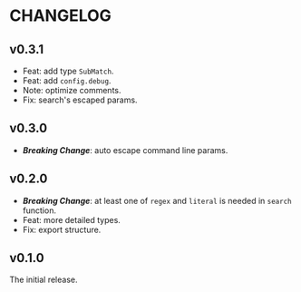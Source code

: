 # CHANGELOG

## v0.3.1

- Feat: add type `SubMatch`.
- Feat: add `config.debug`.
- Note: optimize comments.
- Fix: search's escaped params.

## v0.3.0

- **_Breaking Change_**: auto escape command line params.

## v0.2.0

- **_Breaking Change_**: at least one of `regex` and `literal` is needed in `search` function.
- Feat: more detailed types.
- Fix: export structure.

## v0.1.0

The initial release.

